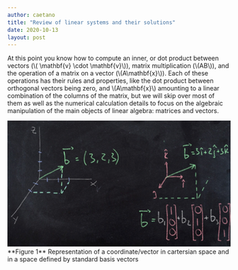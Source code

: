 ```yaml
---
author: caetano
title: "Review of linear systems and their solutions"
date: 2020-10-13
layout: post
---
```


At this point you know how to compute an inner, or dot product between vectors (\\( \\mathbf{v} \\cdot \\mathbf{v}\\)), matrix multiplication (\\(AB\\)), and the operation of a matrix on a vector (\\(A\\mathbf{x}\\)). Each of these operations has their rules and properties, like the dot product between orthogonal vectors being zero, and \\(A\\mathbf{x}\\) amounting to a linear combination of the columns of the matrix, but we will skip over most of them as well as the numerical calculation details to focus on the algebraic manipulation of the main objects of linear algebra: matrices and vectors.

<img src="/images/axesvectors1.jpg" class="textwidth">
**Figure 1** Representation of a coordinate/vector in cartersian space and in a space defined by standard basis vectors
